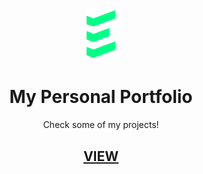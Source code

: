 <h3 align="center"><img src="./assets/others/logo.svg" width="10%"></h3>
<h1 align="center">My Personal Portfolio</h1>
<p align="center">Check some of my projects!</p>
<h2 align="center"><a href="https://ehsanrafi.github.io" target="_blank" rel="noopener noreferrer">VIEW</a></h2>
